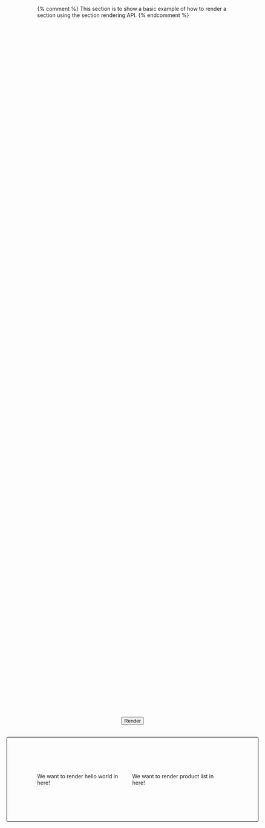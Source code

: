 {% comment %}
  This section is to show a basic example of how to render a section using the section rendering API.
{% endcomment %}
<style>
  .basic-render {
    margin-top: 2rem;
    display: flex;
    gap: 2rem;
    flex-direction: column;
    justify-content: center;
    align-items: center;
    width: 100%;
    height: 100%
  }

  .basic-render__content {
    display: flex;
    width: 100%;
    display: flex;
    align-items: center;
    justify-content: center;
    width: 100%;
    padding: 5rem;
    border: 1px solid black;
    border-radius: 4px;
  }
</style>

<div class="basic-render">
  <button data-render class="button">Render</button>

  <div class="basic-render__content">
    <div class="basic-render__hello-world">
      <p>We want to render hello world in here!</p>
    </div>
    <div class="basic-render__product-list">
      <p>We want to render product list in here!</p>
    </div>
  </div>
</div>

<script>
  const renderButton = document.querySelector('[data-render]');

  renderButton.addEventListener('click', () => {
    {% comment %}
      Basic section rendering API call

      fetch(`${window.Shopify.routes.root}?sections=hello-world`)
      .then((response) => response.json())
      .then((data) => {
        document.querySelector('.basic-render').innerHTML = data['hello-world'];
      });
    {% endcomment %}

    {% comment %}
      Element targeting

      fetch(`${window.Shopify.routes.root}?sections=hello-world`)
      .then((response) => response.json())
      .then((data) => {
        const tempDiv = document.createElement('div');
        tempDiv.innerHTML = data['hello-world'];
        document.querySelector('.basic-render').innerHTML = tempDiv.querySelector('.welcome-description').innerHTML;
      });
    {% endcomment %}

    {% comment %}
      Multiple sections rendering

      fetch(`${window.Shopify.routes.root}?sections=hello-world,product-list`)
      .then((response) => response.json())
      .then((data) => {
        const helloWorld = document.createElement('div');
        const productList = document.createElement('div');

        helloWorld.innerHTML = data['hello-world'];
        productList.innerHTML = data['product-list'];

        document.querySelector('.basic-render__hello-world').innerHTML = helloWorld.innerHTML;
        document.querySelector('.basic-render__product-list').innerHTML = productList.innerHTML;
      });
    {% endcomment %}

    {% comment %}
      Single section rendering

      fetch(`${window.Shopify.routes.root}?section_id=hello-world`)
      .then((response) => response.text())
      .then((html) => {
        document.querySelector('.basic-render').innerHTML = html;
      });
    {% endcomment %}
  });
</script>

{% schema %}
{
  "name": "Section render",
  "settings": [
  ],
  "presets": [
    {
      "name": "Section render"
    }
  ]
}
{% endschema %}
